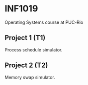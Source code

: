 # INF1019

Operating Systems course at PUC-Rio

## Project 1 (T1)

Process schedule simulator.

## Project 2 (T2)

Memory swap simulator.
